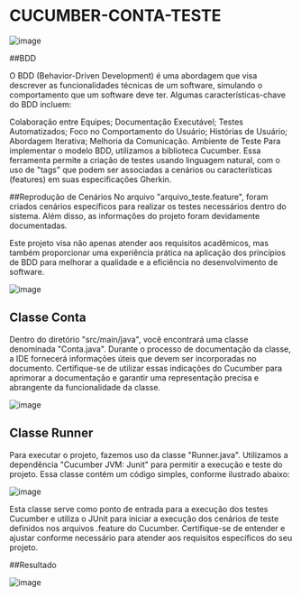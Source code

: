 # CUCUMBER-CONTA-TESTE

![image](https://github.com/metatron42/CUCUMBER-CONTA-TESTE/assets/68714869/1c9a2ede-c9e7-4de0-b40a-5404bde785ce)

##BDD

O BDD (Behavior-Driven Development) é uma abordagem que visa descrever as funcionalidades técnicas de um software, simulando o comportamento que um software deve ter. Algumas características-chave do BDD incluem:

Colaboração entre Equipes;
Documentação Executável;
Testes Automatizados;
Foco no Comportamento do Usuário;
Histórias de Usuário;
Abordagem Iterativa;
Melhoria da Comunicação.
Ambiente de Teste
Para implementar o modelo BDD, utilizamos a biblioteca Cucumber. Essa ferramenta permite a criação de testes usando linguagem natural, com o uso de "tags" que podem ser associadas a cenários ou características (features) em suas especificações Gherkin.

##Reprodução de Cenários
No arquivo "arquivo_teste.feature", foram criados cenários específicos para realizar os testes necessários dentro do sistema. Além disso, as informações do projeto foram devidamente documentadas.

Este projeto visa não apenas atender aos requisitos acadêmicos, mas também proporcionar uma experiência prática na aplicação dos princípios de BDD para melhorar a qualidade e a eficiência no desenvolvimento de software.

![image](https://github.com/metatron42/CUCUMBER-CONTA-TESTE/assets/68714869/5a509b79-31bb-46b0-8640-73431017629e)

## Classe Conta

Dentro do diretório "src/main/java", você encontrará uma classe denominada "Conta.java". Durante o processo de documentação da classe, a IDE fornecerá informações úteis que devem ser incorporadas no documento. Certifique-se de utilizar essas indicações do Cucumber para aprimorar a documentação e garantir uma representação precisa e abrangente da funcionalidade da classe.

![image](https://github.com/metatron42/CUCUMBER-CONTA-TESTE/assets/68714869/9c5f2351-ecd6-4dbe-9c1b-ae48ee999dfd)

## Classe Runner

Para executar o projeto, fazemos uso da classe "Runner.java". Utilizamos a dependência "Cucumber JVM: Junit" para permitir a execução e teste do projeto. Essa classe contém um código simples, conforme ilustrado abaixo:

![image](https://github.com/metatron42/CUCUMBER-CONTA-TESTE/assets/68714869/34c14845-8aef-473a-b8e9-31e1f94b7ff7)


Esta classe serve como ponto de entrada para a execução dos testes Cucumber e utiliza o JUnit para iniciar a execução dos cenários de teste definidos nos arquivos .feature do Cucumber. Certifique-se de entender e ajustar conforme necessário para atender aos requisitos específicos do seu projeto.


##Resultado

![image](https://github.com/metatron42/CUCUMBER-CONTA-TESTE/assets/68714869/ee86b701-4075-4726-8322-5793c8cb3cbd)

